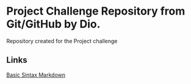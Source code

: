 # Project Challenge Repository from Git/GitHub by Dio.
Repository created for the Project challenge 

## Links
[Basic Sintax Markdown](https://www.markdownguide.org/getting-started/)
